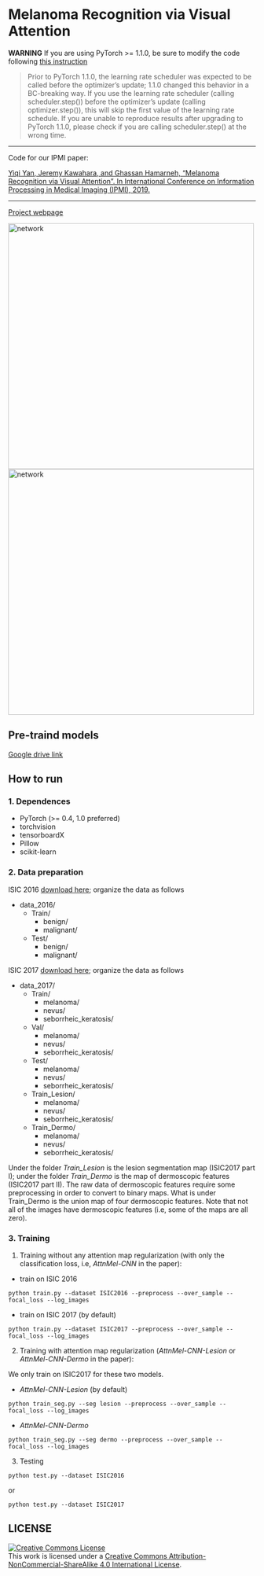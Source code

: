 # Melanoma Recognition via Visual Attention  

**WARNING** If you are using PyTorch >= 1.1.0, be sure to modify the code following [this instruction](https://pytorch.org/docs/stable/optim.html#how-to-adjust-learning-rate)

>Prior to PyTorch 1.1.0, the learning rate scheduler was expected to be called before the optimizer’s update; 1.1.0 changed this behavior in a BC-breaking way. If you use the learning rate scheduler (calling scheduler.step()) before the optimizer’s update (calling optimizer.step()), this will skip the first value of the learning rate schedule. If you are unable to reproduce results after upgrading to PyTorch 1.1.0, please check if you are calling scheduler.step() at the wrong time.


***
Code for our IPMI paper:  

[Yiqi Yan, Jeremy Kawahara, and Ghassan Hamarneh, “Melanoma Recognition via Visual Attention”. In International Conference on Information Processing in Medical Imaging (IPMI), 2019.](http://www.cs.sfu.ca/~hamarneh/ecopy/ipmi2019.pdf)    

***  

[Project webpage](https://saoyan.github.io/posts/2019/03/07)   

<img src="https://github.com/SaoYan/Attention-Skin/blob/master/assets/network.png" alt="network" width="500">  

<img src="https://github.com/SaoYan/Attention-Skin/blob/master/assets/atten.jpg" alt="network" width="500">  

## Pre-traind models

[Google drive link](https://drive.google.com/open?id=1dwnpHfTpy-zSe3jybPOmELxs51iQF1mG)  

## How to run

### 1. Dependences  

* PyTorch (>= 0.4, 1.0 preferred)  
* torchvision  
* tensorboardX  
* Pillow  
* scikit-learn  

### 2. Data preparation  

ISIC 2016 [download here](https://challenge.kitware.com/#challenge/560d7856cad3a57cfde481ba); organize the data as follows  

* data_2016/  
  * Train/  
    * benign/  
    * malignant/  
  * Test/  
    * benign/  
    * malignant/  

ISIC 2017 [download here](https://challenge.kitware.com/#challenge/n/ISIC_2017%3A_Skin_Lesion_Analysis_Towards_Melanoma_Detection); organize the data as follows  

* data_2017/  
  * Train/  
    * melanoma/  
    * nevus/
    * seborrheic_keratosis/  
  * Val/  
    * melanoma/  
    * nevus/
    * seborrheic_keratosis/   
  * Test/  
    * melanoma/  
    * nevus/
    * seborrheic_keratosis/   
  * Train_Lesion/  
    * melanoma/  
    * nevus/
    * seborrheic_keratosis/   
  * Train_Dermo/  
    * melanoma/  
    * nevus/
    * seborrheic_keratosis/   

Under the folder *Train_Lesion* is the lesion segmentation map (ISIC2017 part I); under the folder *Train_Dermo* is the map of dermoscopic features (ISIC2017 part II). The raw data of dermoscopic features require some preprocessing in order to convert to binary maps. What is under Train_Dermo is the union map of four dermoscopic features. Note that not all of the images have dermoscopic features (i.e, some of the maps are all zero).  

### 3. Training

1. Training without any attention map regularization (with only the classification loss, i.e, *AttnMel-CNN* in the paper):  

* train on ISIC 2016  

```
python train.py --dataset ISIC2016 --preprocess --over_sample --focal_loss --log_images
```

* train on ISIC 2017 (by default)  

```
python train.py --dataset ISIC2017 --preprocess --over_sample --focal_loss --log_images
```

2. Training with attention map regularization (*AttnMel-CNN-Lesion* or *AttnMel-CNN-Dermo* in the paper):  

We only train on ISIC2017 for these two models.  

* *AttnMel-CNN-Lesion* (by default)  

```
python train_seg.py --seg lesion --preprocess --over_sample --focal_loss --log_images
```

* *AttnMel-CNN-Dermo*  

```
python train_seg.py --seg dermo --preprocess --over_sample --focal_loss --log_images
```

3. Testing

```
python test.py --dataset ISIC2016  
```

or

```
python test.py --dataset ISIC2017  
```

## LICENSE  

<a rel="license" href="http://creativecommons.org/licenses/by-nc-sa/4.0/"><img alt="Creative Commons License" style="border-width:0" src="https://i.creativecommons.org/l/by-nc-sa/4.0/88x31.png" /></a><br />This work is licensed under a <a rel="license" href="http://creativecommons.org/licenses/by-nc-sa/4.0/">Creative Commons Attribution-NonCommercial-ShareAlike 4.0 International License</a>.
